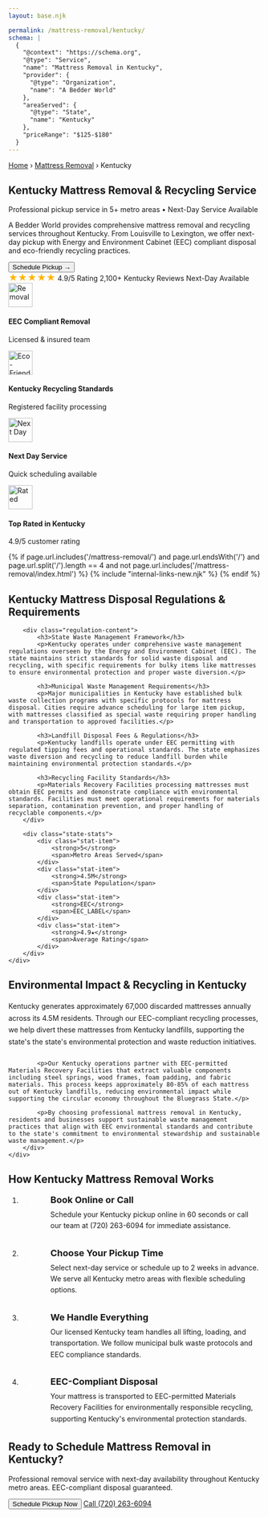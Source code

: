```yaml
---
layout: base.njk

permalink: /mattress-removal/kentucky/
schema: |
  {
    "@context": "https://schema.org",
    "@type": "Service",
    "name": "Mattress Removal in Kentucky",
    "provider": {
      "@type": "Organization", 
      "name": "A Bedder World"
    },
    "areaServed": {
      "@type": "State",
      "name": "Kentucky"
    },
    "priceRange": "$125-$180"
  }
---
```


<!-- Breadcrumbs -->
<div class="breadcrumbs">
    <div class="container">
        <a href="/">Home</a>
        <span>›</span>
        <a href="/mattress-removal/">Mattress Removal</a>
        <span>›</span>
        <span>Kentucky</span>
    </div>
</div>

<!-- Hero Section -->
<section class="hero hero-with-image" style="background-image: url('/images/lifestyle/mattress-removal-4.png')">
    <div class="container">
        <div class="hero-content">
            <h1 class="hero-title">Kentucky Mattress Removal & Recycling Service</h1>
            <p class="hero-subtitle">Professional pickup service in 5+ metro areas • Next-Day Service Available</p>
            <p class="hero-description">
                A Bedder World provides comprehensive mattress removal and recycling services throughout Kentucky. 
                From Louisville to Lexington, we offer next-day pickup with Energy and Environment Cabinet 
                (EEC) compliant disposal and eco-friendly recycling practices.
            </p>
            <div class="hero-actions">
                <button type="button" class="btn btn-primary btn-xl zenbooker-inline-button" onclick="Zenbooker.showPopupWidget('https://widget.zenbooker.com/book/1607719749466x229623059118359230?embed=true');return false;">
                    Schedule Pickup →
                </button>
            </div>
            <div class="hero-trust">
                <span class="trust-item">
                    <span style="color: #ffb400; font-size: 18px;">★★★★★</span> 4.9/5 Rating
                </span>
                <span class="trust-item">
                    2,100+ Kentucky Reviews
                </span>
                <span class="trust-item">
                    Next-Day Available
                </span>
            </div>
        </div>
    </div>
</section>

<!-- Service Icons Bar -->
<section class="service-icons-bar">
    <div class="container">
        <div class="service-icons-grid">
            <div class="service-icon-item">
                <img src="/images/icons/removal-icon.png" alt="Removal" width="48" height="48" loading="lazy">
                <h4>EEC Compliant Removal</h4>
                <p>Licensed & insured team</p>
            </div>
            <div class="service-icon-item">
                <img src="/images/icons/recycle-mattress-icon-2.png" alt="Eco-Friendly" width="48" height="48" loading="lazy">
                <h4>Kentucky Recycling Standards</h4>
                <p>Registered facility processing</p>
            </div>
            <div class="service-icon-item">
                <img src="/images/icons/trusted-service-icon.png" alt="Next Day" width="48" height="48" loading="lazy">
                <h4>Next Day Service</h4>
                <p>Quick scheduling available</p>
            </div>
            <div class="service-icon-item">
                <img src="/images/icons/5-star-rating-icon.png" alt="Rated" width="48" height="48" loading="lazy">
                <h4>Top Rated in Kentucky</h4>
                <p>4.9/5 customer rating</p>
            </div>
        </div>
    </div>
</section>

{% if page.url.includes('/mattress-removal/') and page.url.endsWith('/') and page.url.split('/').length == 4 and not page.url.includes('/mattress-removal/index.html') %}
{% include "internal-links-new.njk" %}
{% endif %}

<!-- Kentucky Regulations -->
<section class="section" style="background-color: var(--gray-50);">
    <div class="container">
        <h2>Kentucky Mattress Disposal Regulations & Requirements</h2>
        
        <div class="regulation-content">
            <h3>State Waste Management Framework</h3>
            <p>Kentucky operates under comprehensive waste management regulations overseen by the Energy and Environment Cabinet (EEC). The state maintains strict standards for solid waste disposal and recycling, with specific requirements for bulky items like mattresses to ensure environmental protection and proper waste diversion.</p>
            
            <h3>Municipal Waste Management Requirements</h3>
            <p>Major municipalities in Kentucky have established bulk waste collection programs with specific protocols for mattress disposal. Cities require advance scheduling for large item pickup, with mattresses classified as special waste requiring proper handling and transportation to approved facilities.</p>
            
            <h3>Landfill Disposal Fees & Regulations</h3>
            <p>Kentucky landfills operate under EEC permitting with regulated tipping fees and operational standards. The state emphasizes waste diversion and recycling to reduce landfill burden while maintaining environmental protection standards.</p>
            
            <h3>Recycling Facility Standards</h3>
            <p>Materials Recovery Facilities processing mattresses must obtain EEC permits and demonstrate compliance with environmental standards. Facilities must meet operational requirements for materials separation, contamination prevention, and proper handling of recyclable components.</p>
        </div>
        
        <div class="state-stats">
            <div class="stat-item">
                <strong>5</strong>
                <span>Metro Areas Served</span>
            </div>
            <div class="stat-item">
                <strong>4.5M</strong>
                <span>State Population</span>
            </div>
            <div class="stat-item">
                <strong>EEC</strong>
                <span>EEC_LABEL</span>
            </div>
            <div class="stat-item">
                <strong>4.9★</strong>
                <span>Average Rating</span>
            </div>
        </div>
    </div>
</section>

<!-- Environmental Impact -->
<section class="section">
    <div class="container">
        <h2>Environmental Impact & Recycling in Kentucky</h2>
        <div class="environmental-content">
            <p>Kentucky generates approximately 67,000 discarded mattresses annually across its 4.5M residents. Through our EEC-compliant recycling processes, we help divert these mattresses from Kentucky landfills, supporting the state's the state's environmental protection and waste reduction initiatives.</p>
            
            <p>Our Kentucky operations partner with EEC-permitted Materials Recovery Facilities that extract valuable components including steel springs, wood frames, foam padding, and fabric materials. This process keeps approximately 80-85% of each mattress out of Kentucky landfills, reducing environmental impact while supporting the circular economy throughout the Bluegrass State.</p>
            
            <p>By choosing professional mattress removal in Kentucky, residents and businesses support sustainable waste management practices that align with EEC environmental standards and contribute to the state's commitment to environmental stewardship and sustainable waste management.</p>
        </div>
    </div>
</section>

<!-- PRICING SECTION REMOVED
<section class="section" style="background-color: var(--gray-50);">
    <div class="container">
        <h2>Transparent Pricing Throughout Kentucky</h2>
        <p class="pricing-subtitle">No hidden fees. No surprises. 100% upfront pricing across all Kentucky metro areas.</p>
        
        <div class="transparent-pricing-grid">
            <div class="transparent-pricing-card">
                <h3 class="pricing-card-title">1st Piece</h3>
                <div class="pricing-card-price">$125</div>
                <div class="pricing-card-subtitle">Single mattress (any size)</div>
                <ul class="pricing-card-features">
                    <li>✓ Twin to California King</li>
                    <li>✓ Memory foam or spring</li>
                    <li>✓ Curbside or in-home pickup</li>
                    <li>✓ EEC-compliant disposal</li>
                    <li>✓ Next-day service available</li>
                </ul>
            </div>
            
            <div class="transparent-pricing-card pricing-featured">
                <div class="popular-badge">MOST POPULAR</div>
                <h3 class="pricing-card-title">2 Pieces</h3>
                <div class="pricing-card-price">$155</div>
                <div class="pricing-card-subtitle">Mattress + Box Spring</div>
                <ul class="pricing-card-features">
                    <li>✓ Complete bed set removal</li>
                    <li>✓ Any mattress size</li>
                    <li>✓ Box spring or foundation</li>
                    <li>✓ Kentucky compliant preparation</li>
                    <li>✓ Next-day service available</li>
                </ul>
            </div>
            
            <div class="transparent-pricing-card">
                <h3 class="pricing-card-title">3 Pieces</h3>
                <div class="pricing-card-price">$180</div>
                <div class="pricing-card-subtitle">Mattress + Box Spring + Frame</div>
                <ul class="pricing-card-features">
                    <li>✓ Full bedroom set</li>
                    <li>✓ Includes bed frame</li>
                    <li>✓ Metal or wood frames</li>
                    <li>✓ Complete disassembly</li>
                    <li>✓ Next-day service available</li>
                </ul>
            </div>
        </div>
        
        <div class="pricing-cta">
            <button class="btn btn-primary btn-lg zenbooker-inline-button" onclick="Zenbooker.showPopupWidget('https://widget.zenbooker.com/book/1607719749466x229623059118359230?embed=true');return false;">
                Book Online Now →
            </button>
        </div>
        
        <p class="pricing-bottom-note">
            All prices include pickup, transportation, and eco-friendly disposal with EEC regulation compliance. Additional charges may apply for stairs ($10/flight) or long carry distances over 75 feet.
        </p>
    </div>
</section>
END PRICING SECTION REMOVED -->

<!-- How It Works -->
<section class="section">
    <div class="container">
        <h2>How Kentucky Mattress Removal Works</h2>
        <ol class="how-it-works-list">
            <li>
                <strong>Book Online or Call</strong>
                <p>Schedule your Kentucky pickup online in 60 seconds or call our team at (720) 263-6094 for immediate assistance.</p>
            </li>
            <li>
                <strong>Choose Your Pickup Time</strong>
                <p>Select next-day service or schedule up to 2 weeks in advance. We serve all Kentucky metro areas with flexible scheduling options.</p>
            </li>
            <li>
                <strong>We Handle Everything</strong>
                <p>Our licensed Kentucky team handles all lifting, loading, and transportation. We follow municipal bulk waste protocols and EEC compliance standards.</p>
            </li>
            <li>
                <strong>EEC-Compliant Disposal</strong>
                <p>Your mattress is transported to EEC-permitted Materials Recovery Facilities for environmentally responsible recycling, supporting Kentucky's environmental protection standards.</p>
            </li>
        </ol>
    </div>
</section>

<!-- Final CTA -->
<section class="final-cta">
    <div class="container">
        <div class="cta-content">
            <h2>Ready to Schedule Mattress Removal in Kentucky?</h2>
            <p>Professional removal service with next-day availability throughout Kentucky metro areas. EEC-compliant disposal guaranteed.</p>
            <div class="cta-actions">
                <button class="btn btn-primary btn-lg zenbooker-inline-button" onclick="Zenbooker.showPopupWidget('https://widget.zenbooker.com/book/1607719749466x229623059118359230?embed=true');return false;">
                    Schedule Pickup Now
                </button>
                <a href="tel:7202636094" class="btn btn-secondary btn-lg">
                    Call (720) 263-6094
                </a>
            </div>
        </div>
    </div>
</section>

<style>

.state-stats {
    display: flex;
    justify-content: center;
    gap: 48px;
    margin-top: 48px;
    flex-wrap: wrap;
}

.stat-item {
    text-align: center;
    display: flex;
    flex-direction: column;
}

.stat-item strong {
    font-size: 2.25rem;
    color: var(--primary-green);
    font-weight: 800;
    line-height: 1;
}

.stat-item span {
    color: var(--gray-600);
    font-size: 0.875rem;
    text-transform: uppercase;
    letter-spacing: 0.05em;
    margin-top: 8px;
}

.regulation-content {
    max-width: 800px;
    margin: 0 auto 48px;
}

.regulation-content h3 {
    color: var(--gray-900);
    margin-top: 32px;
    margin-bottom: 16px;
    font-size: 1.25rem;
}

.regulation-content h3:first-child {
    margin-top: 0;
}

.environmental-content {
    max-width: 800px;
    margin: 0 auto;
}

.environmental-content p {
    margin-bottom: 24px;
    line-height: 1.7;
}

/* PRICING CSS REMOVED - classes: transparent-pricing-grid, transparent-pricing-card, pricing-featured, popular-badge, pricing-card-title, pricing-card-price, pricing-card-subtitle, pricing-card-features, pricing-cta, pricing-bottom-note */

.how-it-works-list {
    max-width: 700px;
    margin: 0 auto;
    counter-reset: step-counter;
}

.how-it-works-list li {
    margin-bottom: 32px;
    position: relative;
    padding-left: 60px;
    counter-increment: step-counter;
}

.how-it-works-list li:before {
    content: counter(step-counter);
    position: absolute;
    left: 0;
    top: 0;
    width: 40px;
    height: 40px;
    background: var(--primary-green);
    color: white;
    border-radius: 50%;
    display: flex;
    align-items: center;
    justify-content: center;
    font-weight: 700;
    font-size: 1.125rem;
}

.how-it-works-list strong {
    display: block;
    color: var(--gray-900);
    font-size: 1.125rem;
    margin-bottom: 8px;
}

.how-it-works-list p {
    color: var(--gray-700);
    line-height: 1.6;
    margin: 0;
}
</style>